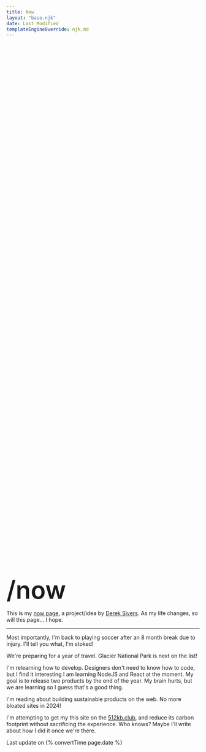 ```yaml
---
title: Now
layout: "base.njk"
date: Last Modified
templateEngineOverride: njk,md
---
```


<h1 style="font-size:4rem; font-weight: 600; margin: 35vh 0 0 0;">/now</h1>

This is my [now page](https://nownownow.com/about), a project/idea by [Derek Sivers](https://sive.rs/nowff). As my life changes, so will this page... I hope. 

---

Most importantly, I'm back to playing soccer after an 8 month break due to injury. I'll tell you what, I'm stoked!

We're preparing for a year of travel. Glacier National Park is next on the list!

I'm relearning how to develop. Designers don't need to know how to code, but I find it interesting I am learning NodeJS and React at the moment. My goal is to release two products by the end of the year. My brain hurts, but we are learning so I guess that's a good thing.

I'm reading about building sustainable products on the web. No more bloated sites in 2024! 

I'm attempting to get my this site on the [512kb.club](https://512kb.club/), and reduce its carbon footprint without sacrificing the experience. Who knows? Maybe I'll write about how I did it once we're there. 

Last update on {% convertTime page.date %}